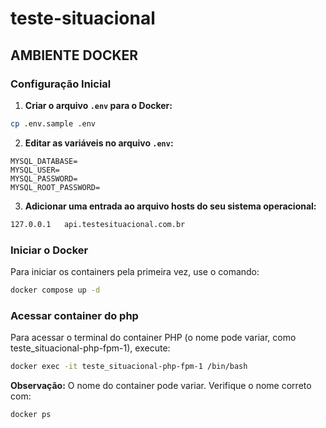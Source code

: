# teste-situacional

## AMBIENTE DOCKER

### Configuração Inicial

1. **Criar o arquivo `.env` para o Docker:**

```bash
cp .env.sample .env
```

2. **Editar as variáveis no arquivo `.env`:**

```
MYSQL_DATABASE=
MYSQL_USER=
MYSQL_PASSWORD=
MYSQL_ROOT_PASSWORD=
```

3. **Adicionar uma entrada ao arquivo hosts do seu sistema operacional:**

```bash
127.0.0.1   api.testesituacional.com.br
```

### Iniciar o Docker

Para iniciar os containers pela primeira vez, use o comando:

```bash
docker compose up -d
```

### Acessar container do php

Para acessar o terminal do container PHP (o nome pode variar, como teste_situacional-php-fpm-1), execute:

```bash
docker exec -it teste_situacional-php-fpm-1 /bin/bash
```

**Observação:** O nome do container pode variar. Verifique o nome correto com:
```bash
docker ps
```